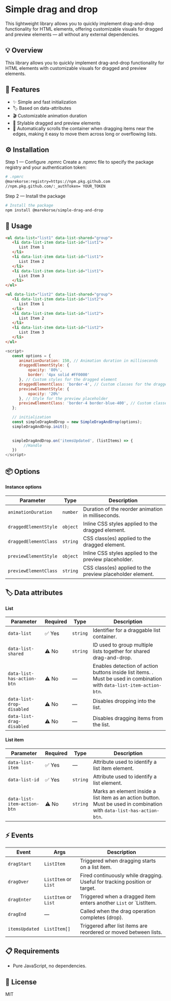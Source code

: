 # Simple drag and drop

This lightweight library allows you to quickly implement drag-and-drop functionality for HTML elements, offering customizable visuals for dragged and preview elements — all without any external dependencies.

## 💡 Overview

This library allows you to quickly implement drag-and-drop functionality for HTML elements with customizable visuals for dragged and preview elements.

## 🧩 Features

- ✨ Simple and fast initialization
- 🏷️ Based on data-attributes
- 🎬 Customizable animation duration
- 🎨 Stylable dragged and preview elements
- 🧲 Automatically scrolls the container when dragging items near the edges, making it easy to move them across long or overflowing lists.

## ⚙️ Installation
Step 1 — Configure .npmrc
Create a .npmrc file to specify the package registry and your authentication token:
 
```bash
# .npmrc
@marekorse:registry=https://npm.pkg.github.com
//npm.pkg.github.com/:_authToken= YOUR_TOKEN
```

Step 2 — Install the package

```bash
# Install the package
npm install @marekorse/simple-drag-and-drop
```


## 🚀 Usage

```html
<ul data-list="list1" data-list-shared="group">
   <li data-list-item data-list-id="list1">
      List Item 1
   </li>
   <li data-list-item data-list-id="list1">
      List Item 2
   </li>
   <li data-list-item data-list-id="list1">
      List Item 3
   </li>
</ul>

<ul data-list="list2" data-list-shared="group">
   <li data-list-item data-list-id="list2">
      List Item 1
   </li>
   <li data-list-item data-list-id="list2">
      List Item 2
   </li>
   <li data-list-item data-list-id="list2">
      List Item 3
   </li>
</ul>
```


```js
<script>
   const options = {
      animationDuration: 150, // Animation duration in milliseconds
      draggedElementStyle: { 
          opacity: '80%', 
          border: '4px solid #FF0000' 
      }, // Custom styles for the dragged element
      draggedElementClass: 'border-4', // Custom classes for the dragged element 
      previewElementStyle: { 
          opacity: '20%' 
      }, // Style for the preview placeholder
      previewElementClass: 'border-4 border-blue-400', // Custom classes for the preview placeholder
   };

   // initialization
   const simpleDragAndDrop = new SimpleDragAndDrop(options);
   simpleDragAndDrop.init();

	
   simpleDragAndDrop.on('itemsUpdated', (listItems) => {
        //Handle
   })
</script>
```


## 📦 Options

#### Instance options

| Parameter                | Type          | Description                                                                 |
|--------------------------|---------------|-----------------------------------------------------------------------------|
| `animationDuration`      | `number`      | Duration of the reorder animation in milliseconds.                          |
| `draggedElementStyle`    | `object`      | Inline CSS styles applied to the dragged element.                           |
| `draggedElementClass`    | `string`      | CSS class(es) applied to the dragged element.                               |
| `previewElementStyle`    | `object`      | Inline CSS styles applied to the preview placeholder.                       |
| `previewElementClass`    | `string`      | CSS class(es) applied to the preview placeholder element.                   |



## 🏷️ Data attributes

#### List

| Parameter                   | Required  | Type     | Description                                                                                                            |
|-----------------------------|-----------|----------|------------------------------------------------------------------------------------------------------------------------|
| `data-list`                 | ✅ Yes   | `string` | Identifier for a draggable list container.                                                                             |
| `data-list-shared`          | ⚠️ No    | `string` | ID used to group multiple lists together for shared drag-and-drop.                                                     |
| `data-list-has-action-btn`  | ⚠️ No    | —        | Enables detection of action buttons inside list items. . Must be used in combination with `data-list-item-action-btn`. |                     
| `data-list-drop-disabled`   | ⚠️ No    | —        | Disables dropping into the list.                                                                                       |
| `data-list-drag-disabled`   | ⚠️ No    | —        | Disables dragging items from the list.                                                                                 |



#### List item

| Parameter                   | Required  | Type     | Description                                                                 
|-----------------------------|-----------|----------|-----------------------------------------------------------------------------------------------------------------------|
| `data-list-item`            | ✅ Yes   | —        | Attribute used to identify a list item element.                                                                       |
| `data-list-id`              | ✅ Yes   | `string` | Attribute used to identify a list element.                                                                            |
| `data-list-item-action-btn` | ⚠️ No    | `string` | Marks an element inside a list item as an action button. Must be used in combination with `data-list-has-action-btn`. |


## ⚡ Events



| Event           | Args                         | Description                                                                 |
|-----------------|------------------------------|-----------------------------------------------------------------------------|
| `dragStart`     | `ListItem`                   | Triggered when dragging starts on a list item.                              |
| `dragOver`      | `ListItem` or `List`         | Fired continuously while dragging. Useful for tracking position or target.  |
| `dragEnter`     | `ListItem` or `List`         | Triggered when a dragged item enters another `List` or `ListItem.           |
| `dragEnd`       | —                            | Called when the drag operation completes (drop).                            |
| `itemsUpdated`  | `ListItem[]`                 | Triggered after list items are reordered or moved between lists.            |


 
## 📋 Requirements

- Pure JavaScript, no dependencies.

## 📄 License

MIT

